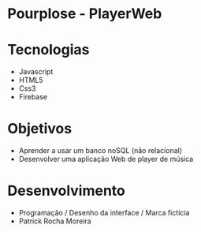 # Pourplose - PlayerWeb
 
# Tecnologias
- Javascript
- HTML5
- Css3
- Firebase

# Objetivos
- Aprender a usar um banco noSQL (não relacional)
- Desenvolver uma aplicação Web de player de música

# Desenvolvimento
- Programação / Desenho da interface / Marca fictícia
 - Patrick Rocha Moreira
